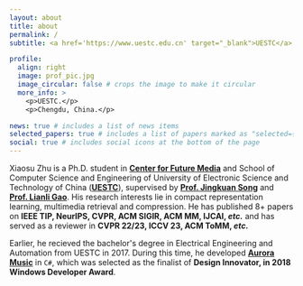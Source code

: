 ```yaml
---
layout: about
title: about
permalink: /
subtitle: <a href='https://www.uestc.edu.cn' target="_blank">UESTC</a> &#183; <a href='mailto:xiaosu.zhu@outlook.com' target="_blank">xiaosu.zhu@outlook.com</a> &#183; <span>Ph.D. student</span> &#183; <span>Compact Representation Learning</span>

profile:
  align: right
  image: prof_pic.jpg
  image_circular: false # crops the image to make it circular
  more_info: >
    <p>UESTC.</p>
    <p>Chengdu, China.</p>

news: true # includes a list of news items
selected_papers: true # includes a list of papers marked as "selected={true}"
social: true # includes social icons at the bottom of the page
---
```


Xiaosu Zhu is a Ph.D. student in [**Center for Future Media**](https://cfm.uestc.edu.cn/index) and School of Computer Science and Engineering of University of Electronic Science and Technology of China ([**UESTC**](https://www.uestc.edu.cn)), supervised by [**Prof. Jingkuan Song**](https://cfm.uestc.edu.cn/~songjingkuan/) and [**Prof. Lianli Gao**](https://lianligao.github.io). His research interests lie in compact representation learning, multimedia retrieval and compression. He has published 8+ papers on **IEEE TIP, NeurIPS, CVPR, ACM SIGIR, ACM MM, IJCAI, *etc.*** and has served as a reviewer in **CVPR 22/23, ICCV 23, ACM ToMM, *etc.***

Earlier, he recieved the bachelor's degree in Electrical Engineering and Automation from UESTC in 2017. During this time, he developed [**Aurora Music**](https://github.com/xiaosu-zhu/Aurora.Music) in `C#`, which was selected as the finalist of **Design Innovator, in 2018 Windows Developer Award**.
